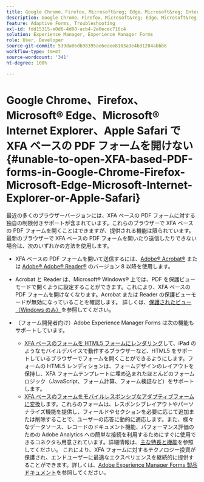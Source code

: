 ```yaml
---
title: Google Chrome、Firefox、Microsoft&reg; Edge、Microsoft&reg; Internet Explorer、または Apple Safari で XFA ベースの PDF フォームを開けない
description: Google Chrome、Firefox、Microsoft&reg; Edge、Microsoft&reg; Internet Explorer、または Apple Safari で XFA ベースの PDF フォームを開けない
feature: Adaptive Forms, Troubleshooting
exl-id: fdd15315-e0d6-4d80-acb4-2e0ecec716c4
solution: Experience Manager, Experience Manager Forms
role: User, Developer
source-git-commit: 539da06db98395ae6eaee8103a3e4b31204abbb8
workflow-type: tm+mt
source-wordcount: '341'
ht-degree: 100%

---
```


# Google Chrome、Firefox、Microsoft® Edge、Microsoft® Internet Explorer、Apple Safari で XFA ベースの PDF フォームを開けない{#unable-to-open-XFA-based-PDF-forms-in-Google-Chrome-Firefox-Microsoft-Edge-Microsoft-Internet-Explorer-or-Apple-Safari}

最近の多くのブラウザーバージョンには、XFA ベースの PDF フォームに対する独自の制限付きサポートが含まれています。これらのブラウザーで XFA ベースの PDF フォームを開くことはできますが、提供される機能は限られています。最新のブラウザーで XFA ベースの PDF フォームを開いたり送信したりできない場合は、次のいずれかの方法を使用します。

* XFA ベースの PDF フォームを開いて送信するには、[Adobe® Acrobat®](https://www.adobe.com/jp/acrobat.html) または [Adobe® Adobe® Reader®](https://get.adobe.com/jp/reader/) のバージョン 8 以降を使用します。
* Acrobat と Reader は、Microsoft® Windows® 上では、PDF を保護ビューモードで開くように設定することができます。これにより、XFA ベースの PDF フォームを開けなくなります。Acrobat または Reader の保護ビューモードが無効になっていることを確認します。 詳しくは、[保護されたビュー（Windows のみ）](https://helpx.adobe.com/jp/reader/using/protected-mode-windows.html)を参照してください。
* （フォーム開発者向け）Adobe Experience Manager Forms は次の機能もサポートしています。

   * [XFA ベースのフォームを HTML5 フォームにレンダリング](https://experienceleague.adobe.com/docs/experience-manager-65/forms/html5-forms/introduction.html?lang=ja#key-capabilities-of-html-forms-br)して、iPad のようなモバイルデバイスで動作するブラウザーなど、HTML5 をサポートしているブラウザーでフォームを開くことができるようにします。フォームの HTML5 レンディションは、フォームデザインのレイアウトを保持し、XFA フォームテンプレートに埋め込まれたほとんどのフォームロジック（JavaScript、フォーム計算、フォーム検証など）をサポートします。
   * [XFA ベースのフォームをモバイルレスポンシブなアダプティブフォームに変換](https://experienceleague.adobe.com/docs/experience-manager-65/forms/adaptive-forms-basic-authoring/creating-adaptive-form.html?lang=ja#create-an-adaptive-form-based-on-an-xfa-form-template)します。これらのフォームは、レスポンシブレイアウトやパーソナライズ機能を提供し、フィールドやセクションを必要に応じて追加または削除することで、ユーザーの応答に動的に適応します。また、様々なデータソース、レコードのドキュメント機能、パフォーマンス評価のための Adobe Analytics への簡単な接続を利用するためにすぐに使用できるコネクタも用意されています。詳細情報は、[主な特長と機能](https://experienceleague.adobe.com/docs/experience-manager-cloud-service/content/forms/forms-overview/home.html?lang=ja)を参照してください。
これにより、XFA フォームに対するテクノロジー投資が保護され、エンドユーザーに最適なエクスペリエンスを継続的に提供することができます。詳しくは、[Adobe Experience Manager Forms 製品ドキュメント](https://experienceleague.adobe.com/docs/experience-manager-cloud-service/content/forms/forms-overview/home.html?lang=ja)を参照してください。
